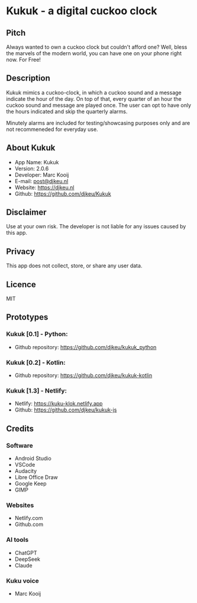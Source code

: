 # Kukuk - a digital cuckoo clock

## Pitch
Always wanted to own a cuckoo clock but couldn't afford one?
Well, bless the marvels of the modern world, you can have one on your phone right now. For Free!

## Description
Kukuk mimics a cuckoo-clock, in which a cuckoo sound and a message indicate the hour of the day. On top of that, every quarter of an hour the cuckoo sound and message are played once. The user can opt to have only the hours indicated and skip the quarterly alarms.

Minutely alarms are included for testing/showcasing purposes only and are not recommeneded for everyday use.

## About Kukuk
- App Name: Kukuk
- Version: 2.0.6
- Developer: Marc Kooij
- E-mail: post@djkeu.nl
- Website: https://djkeu.nl
- Github: https://github.com/djkeu/Kukuk

## Disclaimer
Use at your own risk. The developer is not liable for any issues caused by this app.

## Privacy
This app does not collect, store, or share any user data.

## Licence
MIT

## Prototypes
### Kukuk [0.1] - Python:
- Github repository: https://github.com/djkeu/kukuk_python

### Kukuk [0.2] - Kotlin:
- Github repository: https://github.com/djkeu/kukuk-kotlin

### Kukuk [1.3] - Netlify:
- Netlify: https://kuku-klok.netlify.app
- Github: https://github.com/djkeu/kukuk-js

## Credits
### Software
- Android Studio
- VSCode
- Audacity
- Libre Office Draw
- Google Keep
- GIMP

### Websites
- Netlify.com
- Github.com

### AI tools
- ChatGPT
- DeepSeek
- Claude

### Kuku voice
- Marc Kooij
